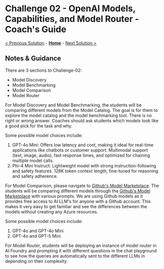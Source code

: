 # Challenge 02 - OpenAI Models, Capabilities, and Model Router - Coach's Guide 

[< Previous Solution](./Solution-01.md) - **[Home](./README.md)** - [Next Solution >](./Solution-03.md)

## Notes & Guidance

There are 3 sections to Challenge-02: 
- Model Discovery
- Model Benchmarking
- Model Comparison
- Model Router

For Model Discovery and Model Benchmarking, the students will be comparing different models from the Model Catalog. The goal is for them to explore the model catalog and the model benchmarking tool. There is no right or wrong answer. Coaches should ask students which models look like a good pick for the task and why.

Some possible model choices include: 
1. GPT-4o Mini: Offers low latency and cost, making it ideal for real-time applications like chatbots or customer support. Multimodal support (text, image, audio), fast response times, and optimized for chaining multiple model calls.
2. Phi-4 Mini Instruct: Lightweight model with strong instruction-following and safety features. 128K token context length, fine-tuned for reasoning and safety adherence.

For Model Comparison, please navigate to [Github's Model Marketplace](https://github.com/marketplace/models). The students will be comparing different models through the [Github's Model Marketplace](https://github.com/marketplace/models) with various prompts. We are using Github models as it provides free access to AI LLM's for anyone with a Github account. This makes it very easy to get familiar and see the differences between the models without creating any Azure resources. 

Some possible model choices include: 
1. GPT-4o and GPT-4o Mini
2. GPT-4o and GPT-5 Mini

For Model Router, students will be deploying an instance of model router in AI Foundry and prompting it with different questions in the chat playground to see how the queries are automatically sent to the different LLMs in depending on their complexity.

<!--- 
The students will go through each section of this notebook in the `/Student/Resources/Notebooks` folder:
- [`CH-02-ModelComparison.ipynb`](../Student/Resources/Notebooks/CH-02-ModelComparison.ipynb)
  
The notebook above is filled with code cells. Students will run through these cells as they go through the exercises. 

In the `/Solutions` folder, you will see the same notebook but with the solutions:
- [`CH-02-ModelComparison-Solution.ipynb`](./Solutions/CH-02-ModelComparison-Solution.ipynb)

The cells display example outputs of what the students should see. Use this as a reference for the answers, although some outputs may vary slightly on the students' side. 

- Students can take CH1 as a reference for prompt engineering
- The model comparison chart does not have a specific correct answer. Students can put what they find in the chart.
- Coaches should ask students which model they would choose for each challenge and the reasons of choosing the model.
--->

